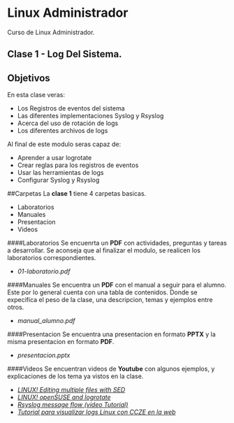 # Linux Administrador
Curso de Linux Administrador.

## Clase 1 - Log Del Sistema.

## Objetivos
En esta clase veras:
* Los Registros de eventos del sistema
* Las diferentes implementaciones Syslog y Rsyslog
* Acerca del uso de rotación de logs
* Los diferentes archivos de logs

Al final de este modulo seras capaz de:
* Aprender a usar logrotate
* Crear reglas para los registros de eventos
* Usar las herramientas de logs
* Configurar Syslog y Rsyslog

##Carpetas
La **clase 1** tiene 4 carpetas basicas.
* Laboratorios
* Manuales
* Presentacion
* Videos

####Laboratorios
Se encuenrta un **PDF** con actividades, preguntas y tareas a desarrollar. Se aconseja que al finalizar el modulo, se realicen los laboratorios correspondientes.
* *01-laboratorio.pdf*

####Manuales
Se encuentra un **PDF** con el manual a seguir para el alumno. Este por lo general cuenta con una tabla de contenidos. Donde se expecifica el peso de la clase, una descripcion, temas y ejemplos entre otros.
* *manual_alumno.pdf*

####Presentacion
Se encuentra una presentacion en formato **PPTX** y la misma presentacion en formato **PDF**.
* *presentacion.pptx*

####Videos
Se encuentran videos de **Youtube** con algunos ejemplos, y explicaciones de los tema ya vistos en la clase.
* *[LINUX! Editing multiple files with SED](https://youtu.be/Vqqq6uFubzU)*
* *[LINUX! openSUSE and logrotate](https://youtu.be/UoHmj3ef3Is)*
* *[Rsyslog message flow (video Tutorial)](https://youtu.be/Re7AS__MkXw)*
* *[Tutorial para visualizar logs Linux con CCZE en la web](https://youtu.be/Wva0nyiLE74)*
